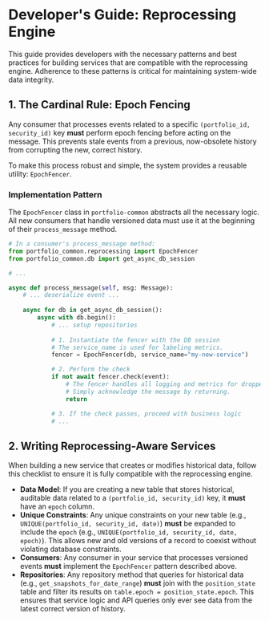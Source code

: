 # Developer's Guide: Reprocessing Engine

This guide provides developers with the necessary patterns and best practices for building services that are compatible with the reprocessing engine. Adherence to these patterns is critical for maintaining system-wide data integrity.

## 1. The Cardinal Rule: Epoch Fencing

Any consumer that processes events related to a specific `(portfolio_id, security_id)` key **must** perform epoch fencing before acting on the message. This prevents stale events from a previous, now-obsolete history from corrupting the new, correct history.

To make this process robust and simple, the system provides a reusable utility: `EpochFencer`.

### Implementation Pattern

The `EpochFencer` class in `portfolio-common` abstracts all the necessary logic. All new consumers that handle versioned data must use it at the beginning of their `process_message` method.

```python
# In a consumer's process_message method:
from portfolio_common.reprocessing import EpochFencer
from portfolio_common.db import get_async_db_session

# ...

async def process_message(self, msg: Message):
    # ... deserialize event ...
    
    async for db in get_async_db_session():
        async with db.begin():
            # ... setup repositories
            
            # 1. Instantiate the fencer with the DB session
            # The service_name is used for labeling metrics.
            fencer = EpochFencer(db, service_name="my-new-service")

            # 2. Perform the check
            if not await fencer.check(event):
                # The fencer handles all logging and metrics for dropped messages.
                # Simply acknowledge the message by returning.
                return

            # 3. If the check passes, proceed with business logic
            # ...
````

## 2\. Writing Reprocessing-Aware Services

When building a new service that creates or modifies historical data, follow this checklist to ensure it is fully compatible with the reprocessing engine.

  * **Data Model**: If you are creating a new table that stores historical, auditable data related to a `(portfolio_id, security_id)` key, it **must** have an `epoch` column.
  * **Unique Constraints**: Any unique constraints on your new table (e.g., `UNIQUE(portfolio_id, security_id, date)`) **must** be expanded to include the `epoch` (e.g., `UNIQUE(portfolio_id, security_id, date, epoch)`). This allows new and old versions of a record to coexist without violating database constraints.
  * **Consumers**: Any consumer in your service that processes versioned events **must** implement the `EpochFencer` pattern described above.
  * **Repositories**: Any repository method that queries for historical data (e.g., `get_snapshots_for_date_range`) **must** join with the `position_state` table and filter its results on `table.epoch = position_state.epoch`. This ensures that service logic and API queries only ever see data from the latest correct version of history.

<!-- end list -->

 